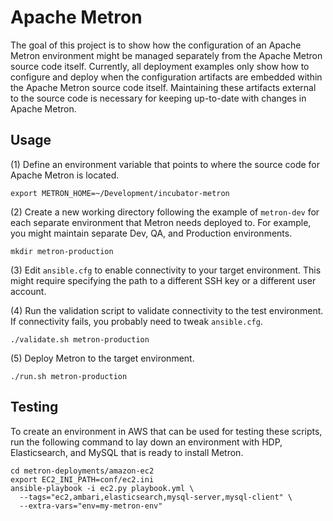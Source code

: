 # Apache Metron

The goal of this project is to show how the configuration of an Apache Metron environment might be managed separately from the Apache Metron source code itself.  Currently, all deployment examples only show how to configure and deploy when the configuration artifacts are embedded within the Apache Metron source code itself.  Maintaining these artifacts external to the source code is necessary for keeping up-to-date with changes in Apache Metron.

## Usage

(1) Define an environment variable that points to where the source code for Apache Metron is located.

```
export METRON_HOME=~/Development/incubator-metron
```

(2) Create a new working directory following the example of `metron-dev` for each separate environment that Metron needs deployed to.  For example, you might maintain separate Dev, QA, and Production environments.

```
mkdir metron-production
```

(3) Edit `ansible.cfg` to enable connectivity to your target environment.  This might require specifying the path to a different SSH key or a different user account.

(4) Run the validation script to validate connectivity to the test environment.  If connectivity fails, you probably need to tweak `ansible.cfg`.

```
./validate.sh metron-production
```

(5) Deploy Metron to the target environment.

```
./run.sh metron-production
```

## Testing

To create an environment in AWS that can be used for testing these scripts, run the following command to lay down an environment with HDP, Elasticsearch, and MySQL that is ready to install Metron.

```
cd metron-deployments/amazon-ec2
export EC2_INI_PATH=conf/ec2.ini
ansible-playbook -i ec2.py playbook.yml \
  --tags="ec2,ambari,elasticsearch,mysql-server,mysql-client" \
  --extra-vars="env=my-metron-env"
```
